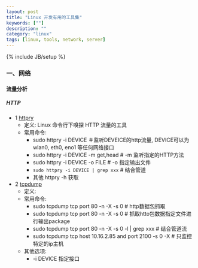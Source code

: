 ```yaml
---
layout: post
title: "Linux 开发有用的工具集"
keywords: [""]
description: ""
category: "linux"
tags: [linux, tools, network, server]
---
```

{% include JB/setup %}

### 一、网络

#### 流量分析

##### HTTP
* 1 [httpry](https://linux.cn/article-4148-1.html)
    * 定义: Linux 命令行下嗅探 HTTP 流量的工具
    * 常用命令:
        * sudo httpry -i DEVICE ＃监听DEVEICE的http流量, DEVICE可以为wlan0, eth0, eno1 等任何网络接口
        * sudo httpry -i DEVICE -m get,head # -m 监听指定的HTTP方法
        * sudo httpry -i DEVICE -o FILE # -o 指定输出文件
        * `sudo httpry -i DEVICE | grep xxx` # 结合管道
        * 其他 httpry -h 获取
* 2 [tcpdump](https://m.oschina.net/blog/212701)
    * 定义: 
    * 常用命令:
        * sudo tcpdump tcp port 80 -n -X -s 0 # http数据包抓取
        * sudo tcpdump tcp port 80 -n -X -s 0 # 抓取htto包数据指定文件进行输出package
        * sudo tcpdump tcp port 80 -n -X -s 0 -l | grep xxx # 结合管道流
        * sudo tcpdump tcp host 10.16.2.85 and port 2100 -s 0 -X # 只监控特定的ip主机
    * 其他选项:
        * -i DEVICE 指定接口
